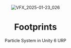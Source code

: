 <header>

![VFX_2025-01-23_026](https://github.com/user-attachments/assets/23848ed1-4205-421e-89df-7a7066139400)

# Footprints

Particle System in Unity 6 URP 

